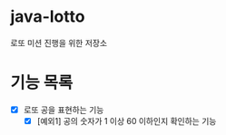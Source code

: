 # java-lotto
로또 미션 진행을 위한 저장소

# 기능 목록
- [X] 로또 공을 표현하는 기능
    - [X] [예외1] 공의 숫자가 1 이상 60 이하인지 확인하는 기능
